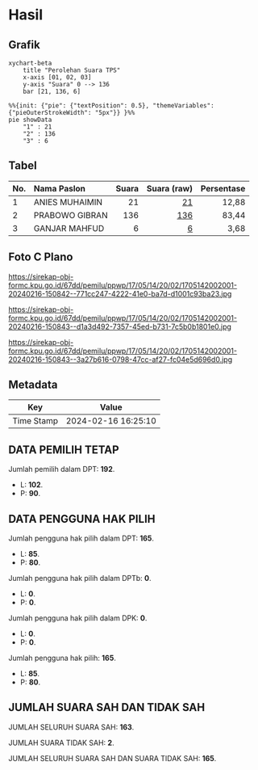 # Hasil

## Grafik

```mermaid
xychart-beta
    title "Perolehan Suara TPS"
    x-axis [01, 02, 03]
    y-axis "Suara" 0 --> 136
    bar [21, 136, 6]
```

```mermaid
%%{init: {"pie": {"textPosition": 0.5}, "themeVariables": {"pieOuterStrokeWidth": "5px"}} }%%
pie showData
    "1" : 21
    "2" : 136
    "3" : 6
```

## Tabel

| No. | Nama Paslon    | Suara | Suara (raw) | Persentase |
|:--- |:-------------- | -----:| -----------:| ----------:|
| 1   | ANIES MUHAIMIN | 21    | [21][p-1]   | 12,88      |
| 2   | PRABOWO GIBRAN | 136   | [136][p-2]  | 83,44      |
| 3   | GANJAR MAHFUD  | 6     | [6][p-3]    | 3,68       |


[p-1]: https://github.com/gigit-pemilu/pemilu-2024-17-bengkulu/blob/main/pilpres/hitung-suara/sub/17-bengkulu/sub/05-seluma/sub/14-ilir-talo/sub/2002-dusun-baru/sub/001-tps/sub/paslon-1.txt
[p-2]: https://github.com/gigit-pemilu/pemilu-2024-17-bengkulu/blob/main/pilpres/hitung-suara/sub/17-bengkulu/sub/05-seluma/sub/14-ilir-talo/sub/2002-dusun-baru/sub/001-tps/sub/paslon-2.txt
[p-3]: https://github.com/gigit-pemilu/pemilu-2024-17-bengkulu/blob/main/pilpres/hitung-suara/sub/17-bengkulu/sub/05-seluma/sub/14-ilir-talo/sub/2002-dusun-baru/sub/001-tps/sub/paslon-3.txt

## Foto C Plano

https://sirekap-obj-formc.kpu.go.id/67dd/pemilu/ppwp/17/05/14/20/02/1705142002001-20240216-150842--771cc247-4222-41e0-ba7d-d1001c93ba23.jpg

https://sirekap-obj-formc.kpu.go.id/67dd/pemilu/ppwp/17/05/14/20/02/1705142002001-20240216-150843--d1a3d492-7357-45ed-b731-7c5b0b1801e0.jpg

https://sirekap-obj-formc.kpu.go.id/67dd/pemilu/ppwp/17/05/14/20/02/1705142002001-20240216-150843--3a27b616-0798-47cc-af27-fc04e5d696d0.jpg


## Metadata

| Key        | Value               |
| ---------- | ------------------- |
| Time Stamp | 2024-02-16 16:25:10 |


## DATA PEMILIH TETAP

Jumlah pemilih dalam DPT: **192**.
 * L: **102**.
 * P: **90**.

## DATA PENGGUNA HAK PILIH

Jumlah pengguna hak pilih dalam DPT: **165**.
 * L: **85**.
 * P: **80**.

Jumlah pengguna hak pilih dalam DPTb: **0**.
 * L: **0**.
 * P: **0**.

Jumlah pengguna hak pilih dalam DPK: **0**.
 * L: **0**.
 * P: **0**.

Jumlah pengguna hak pilih: **165**.
 * L: **85**.
 * P: **80**.

## JUMLAH SUARA SAH DAN TIDAK SAH

JUMLAH SELURUH SUARA SAH: **163**.

JUMLAH SUARA TIDAK SAH: **2**.

JUMLAH SELURUH SUARA SAH DAN SUARA TIDAK SAH: **165**.


